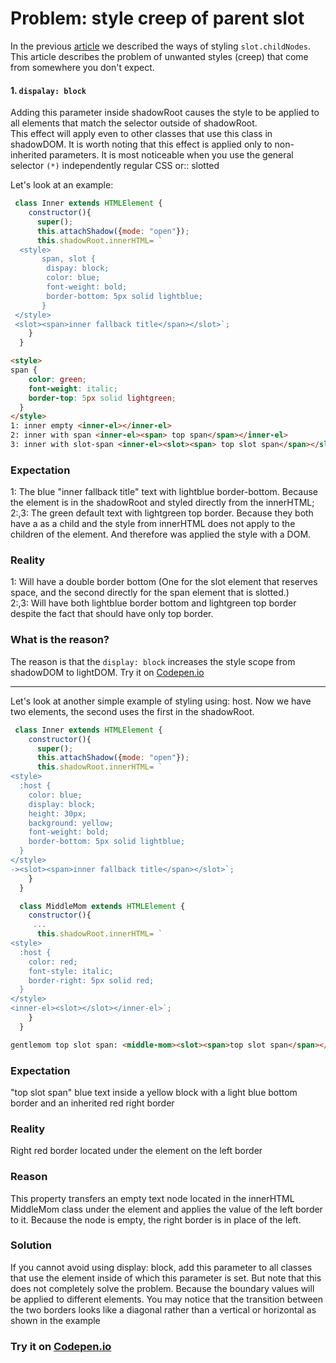 # Problem: style creep of parent slot

In the previous [article](https://github.com/Halochkin/Components/blob/master/Articles/CSS/How%20to%20style%20slot.childNodes%3F.md) we
described the ways of styling `slot.childNodes`. This article describes the problem of unwanted styles (creep) that come from somewhere you 
don't expect.


#### 1. `dispalay: block`
Adding this parameter inside shadowRoot causes the style to be applied to all elements that match the selector outside of shadowRoot.<br>
This effect will apply even to other classes that use this class in shadowDOM. It is worth noting that this effect is applied only to non-inherited parameters. It is most noticeable when you use the general selector `(*)` independently regular CSS or:: slotted

Let's look at an example:
     
```javascript
 class Inner extends HTMLElement {
    constructor(){
      super();
      this.attachShadow({mode: "open"});
      this.shadowRoot.innerHTML= `
  <style>
       span, slot { 
        dispay: block;
        color: blue;
        font-weight: bold;
        border-bottom: 5px solid lightblue; 
       }
 </style>
 <slot><span>inner fallback title</span></slot>`;
    }
  }
```
```html
<style> 
span { 
    color: green;
    font-weight: italic;
    border-top: 5px solid lightgreen; 
  }
</style>
1: inner empty <inner-el></inner-el>
2: inner with span <inner-el><span> top span</span></inner-el>
3: inner with slot-span <inner-el><slot><span> top slot span</span></slot></inner-el>
```
### Expectation 
1: The blue "inner fallback title" text with lightblue border-bottom. Because the element is in the shadowRoot and styled directly from the innerHTML; <br>
2:,3: The green default text with lightgreen top border. Because they both have a as a child and the style from innerHTML does not apply to the children of the element. And therefore was applied the style with a DOM.
### Reality 
1: Will have a double border bottom (One for the slot element that reserves space, and the second directly for the span element that is slotted.)<br>
2:,3: Will have both lightblue border bottom and lightgreen top border despite the fact that should have only top border.<br>
### What is the reason?
The reason is that the `display: block` increases the style scope from shadowDOM to lightDOM. 
Try it on [Codepen.io](https://codepen.io/Halochkin/pen/Edyqmq?editors=1000)
***
Let's look at another simple example of styling using: host. Now we have two elements, the second uses the first in the shadowRoot.

```javascript
 class Inner extends HTMLElement {
    constructor(){
      super();
      this.attachShadow({mode: "open"});
      this.shadowRoot.innerHTML= `
<style>
  :host { 
    color: blue;
    display: block;
    height: 30px;
    background: yellow;
    font-weight: bold;
    border-bottom: 5px solid lightblue; 
  }
</style>
-><slot><span>inner fallback title</span></slot>`;
    }
  }

  class MiddleMom extends HTMLElement {
    constructor(){
     ...
      this.shadowRoot.innerHTML= `
<style>
  :host { 
    color: red;
    font-style: italic;
    border-right: 5px solid red; 
  }
</style>
<inner-el><slot></slot></inner-el>`;
    }
  }
```
```html
gentlemom top slot span: <middle-mom><slot><span>top slot span</span></slot></middle-mom>
```
### Expectation 
"top slot span" blue text inside a yellow block with a light blue bottom border and an inherited red right border
### Reality 
Right red border located under the element on the left border
### Reason 
This property transfers an empty text node located in the innerHTML MiddleMom class under the element and applies the value of the left border to it. Because the node is empty, the right border is in place of the left. 
### Solution
If you cannot avoid using display: block, add this parameter to all classes that use the element inside of which this parameter is set.
But note that this does not completely solve the problem. Because the boundary values will be applied to different elements. You may notice that the transition between the two borders looks like a diagonal rather than a vertical or horizontal as shown in the example<br>
### Try it on [Codepen.io](https://codepen.io/Halochkin/pen/JmGzNg?editors=1000)
